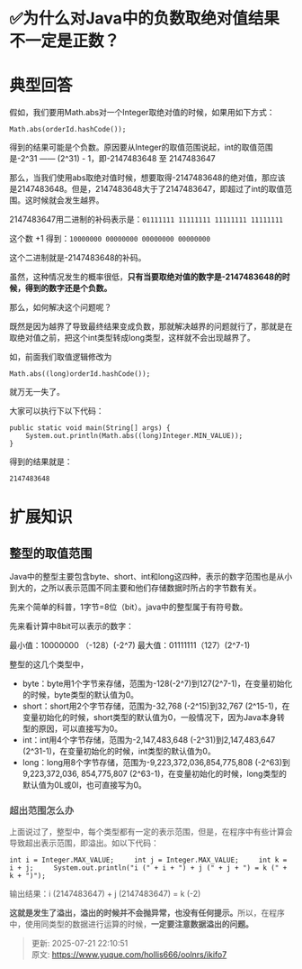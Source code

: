 # ✅为什么对Java中的负数取绝对值结果不一定是正数？

# 典型回答
假如，我们要用Math.abs对一个Integer取绝对值的时候，如果用如下方式：



```plain
Math.abs(orderId.hashCode());	
```



 得到的结果可能是个负数。原因要从Integer的取值范围说起，int的取值范围是-2^31 —— (2^31) - 1，即-2147483648 至 2147483647



那么，当我们使用abs取绝对值时候，想要取得-2147483648的绝对值，那应该是2147483648。但是，2147483648大于了2147483647，即超过了int的取值范围。这时候就会发生越界。



2147483647用二进制的补码表示是：`01111111 11111111 11111111 11111111`



这个数 +1 得到：`10000000 00000000 00000000 00000000`



这个二进制就是-2147483648的补码。



虽然，这种情况发生的概率很低，**只有当要取绝对值的数字是-2147483648的时候，得到的数字还是个负数。**



那么，如何解决这个问题呢？



既然是因为越界了导致最终结果变成负数，那就解决越界的问题就行了，那就是在取绝对值之前，把这个int类型转成long类型，这样就不会出现越界了。



如，前面我们取值逻辑修改为



```plain
Math.abs((long)orderId.hashCode()); 
```



就万无一失了。



大家可以执行下以下代码：



```plain
public static void main(String[] args) {
    System.out.println(Math.abs((long)Integer.MIN_VALUE));
}
```



得到的结果就是：



    2147483648

    



# 扩展知识


## 整型的取值范围


Java中的整型主要包含byte、short、int和long这四种，表示的数字范围也是从小到大的，之所以表示范围不同主要和他们存储数据时所占的字节数有关。



先来个简单的科普，1字节=8位（bit）。java中的整型属于有符号数。



先来看计算中8bit可以表示的数字：

最小值：10000000 （-128）(-2^7) 最大值：01111111（127）(2^7-1)



整型的这几个类型中，



+ byte：byte用1个字节来存储，范围为-128(-2^7)到127(2^7-1)，在变量初始化的时候，byte类型的默认值为0。
+ short：short用2个字节存储，范围为-32,768 (-2^15)到32,767 (2^15-1)，在变量初始化的时候，short类型的默认值为0，一般情况下，因为Java本身转型的原因，可以直接写为0。
+ int：int用4个字节存储，范围为-2,147,483,648 (-2^31)到2,147,483,647 (2^31-1)，在变量初始化的时候，int类型的默认值为0。
+ long：long用8个字节存储，范围为-9,223,372,036,854,775,808 (-2^63)到9,223,372,036, 854,775,807 (2^63-1)，在变量初始化的时候，long类型的默认值为0L或0l，也可直接写为0。



### <font style="color:rgb(85, 85, 85);">超出范围怎么办</font>
<font style="color:rgb(85, 85, 85);">上面说过了，整型中，每个类型都有一定的表示范围，但是，在程序中有些计算会导致超出表示范围，即溢出。如以下代码：</font>

    int i = Integer.MAX_VALUE;     int j = Integer.MAX_VALUE;     int k = i + j;     System.out.println("i (" + i + ") + j (" + j + ") = k (" + k + ")");



<font style="color:rgb(85, 85, 85);">输出结果：i (2147483647) + j (2147483647) = k (-2)</font>

<font style="color:rgb(85, 85, 85);"></font>

**<font style="color:rgb(85, 85, 85);">这就是发生了溢出，溢出的时候并不会抛异常，也没有任何提示。</font>**<font style="color:rgb(85, 85, 85);">所以，在程序中，使用同类型的数据进行运算的时候，</font>**<font style="color:rgb(85, 85, 85);">一定要注意数据溢出的问题。</font>**



> 更新: 2025-07-21 22:10:51  
> 原文: <https://www.yuque.com/hollis666/oolnrs/ikifo7>